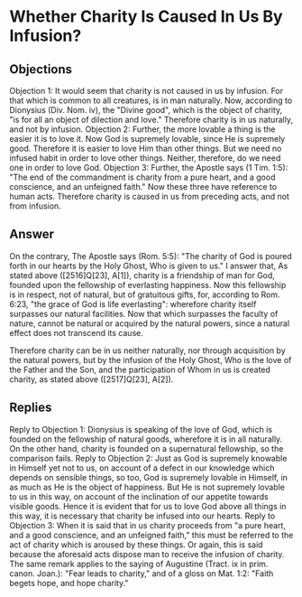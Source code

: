 # Whether Charity Is Caused In Us By Infusion?
## Objections
Objection 1: It would seem that charity is not caused in us by infusion. For that which is common to all creatures, is in man naturally. Now, according to Dionysius (Div. Nom. iv), the "Divine good", which is the object of charity, "is for all an object of dilection and love." Therefore charity is in us naturally, and not by infusion.
Objection 2: Further, the more lovable a thing is the easier it is to love it. Now God is supremely lovable, since He is supremely good. Therefore it is easier to love Him than other things. But we need no infused habit in order to love other things. Neither, therefore, do we need one in order to love God.
Objection 3: Further, the Apostle says (1 Tim. 1:5): "The end of the commandment is charity from a pure heart, and a good conscience, and an unfeigned faith." Now these three have reference to human acts. Therefore charity is caused in us from preceding acts, and not from infusion.
## Answer
On the contrary, The Apostle says (Rom. 5:5): "The charity of God is poured forth in our hearts by the Holy Ghost, Who is given to us."
I answer that, As stated above ([2516]Q[23], A[1]), charity is a friendship of man for God, founded upon the fellowship of everlasting happiness. Now this fellowship is in respect, not of natural, but of gratuitous gifts, for, according to Rom. 6:23, "the grace of God is life everlasting": wherefore charity itself surpasses our natural facilities. Now that which surpasses the faculty of nature, cannot be natural or acquired by the natural powers, since a natural effect does not transcend its cause.

Therefore charity can be in us neither naturally, nor through acquisition by the natural powers, but by the infusion of the Holy Ghost, Who is the love of the Father and the Son, and the participation of Whom in us is created charity, as stated above ([2517]Q[23], A[2]).
## Replies
Reply to Objection 1: Dionysius is speaking of the love of God, which is founded on the fellowship of natural goods, wherefore it is in all naturally. On the other hand, charity is founded on a supernatural fellowship, so the comparison fails.
Reply to Objection 2: Just as God is supremely knowable in Himself yet not to us, on account of a defect in our knowledge which depends on sensible things, so too, God is supremely lovable in Himself, in as much as He is the object of happiness. But He is not supremely lovable to us in this way, on account of the inclination of our appetite towards visible goods. Hence it is evident that for us to love God above all things in this way, it is necessary that charity be infused into our hearts.
Reply to Objection 3: When it is said that in us charity proceeds from "a pure heart, and a good conscience, and an unfeigned faith," this must be referred to the act of charity which is aroused by these things. Or again, this is said because the aforesaid acts dispose man to receive the infusion of charity. The same remark applies to the saying of Augustine (Tract. ix in prim. canon. Joan.): "Fear leads to charity," and of a gloss on Mat. 1:2: "Faith begets hope, and hope charity."